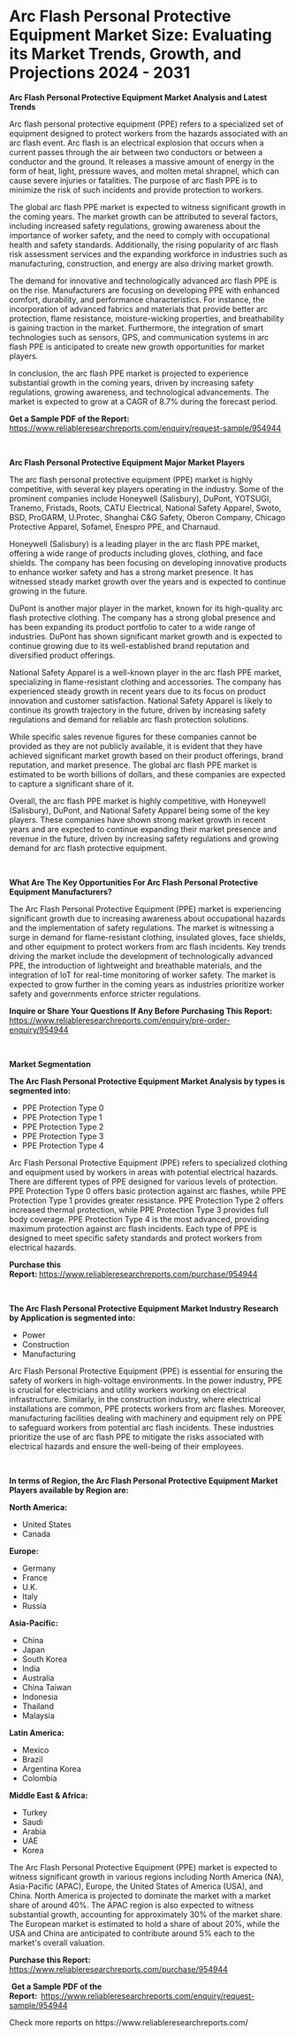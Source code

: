 <p><h1>Arc Flash Personal Protective Equipment Market Size: Evaluating its Market Trends, Growth, and Projections 2024 - 2031</h1></p><p><strong>Arc Flash Personal Protective Equipment Market Analysis and Latest Trends</strong></p>
<p><p>Arc flash personal protective equipment (PPE) refers to a specialized set of equipment designed to protect workers from the hazards associated with an arc flash event. Arc flash is an electrical explosion that occurs when a current passes through the air between two conductors or between a conductor and the ground. It releases a massive amount of energy in the form of heat, light, pressure waves, and molten metal shrapnel, which can cause severe injuries or fatalities. The purpose of arc flash PPE is to minimize the risk of such incidents and provide protection to workers.</p><p>The global arc flash PPE market is expected to witness significant growth in the coming years. The market growth can be attributed to several factors, including increased safety regulations, growing awareness about the importance of worker safety, and the need to comply with occupational health and safety standards. Additionally, the rising popularity of arc flash risk assessment services and the expanding workforce in industries such as manufacturing, construction, and energy are also driving market growth.</p><p>The demand for innovative and technologically advanced arc flash PPE is on the rise. Manufacturers are focusing on developing PPE with enhanced comfort, durability, and performance characteristics. For instance, the incorporation of advanced fabrics and materials that provide better arc protection, flame resistance, moisture-wicking properties, and breathability is gaining traction in the market. Furthermore, the integration of smart technologies such as sensors, GPS, and communication systems in arc flash PPE is anticipated to create new growth opportunities for market players.</p><p>In conclusion, the arc flash PPE market is projected to experience substantial growth in the coming years, driven by increasing safety regulations, growing awareness, and technological advancements. The market is expected to grow at a CAGR of 8.7% during the forecast period.</p></p>
<p><strong>Get a Sample PDF of the Report:&nbsp;</strong> <a href="https://www.reliableresearchreports.com/enquiry/request-sample/954944">https://www.reliableresearchreports.com/enquiry/request-sample/954944</a></p>
<p>&nbsp;</p>
<p><strong>Arc Flash Personal Protective Equipment Major Market Players</strong></p>
<p><p>The arc flash personal protective equipment (PPE) market is highly competitive, with several key players operating in the industry. Some of the prominent companies include Honeywell (Salisbury), DuPont, YOTSUGI, Tranemo, Fristads, Roots, CATU Electrical, National Safety Apparel, Swoto, BSD, ProGARM, U.Protec, Shanghai C&G Safety, Oberon Company, Chicago Protective Apparel, Sofamel, Enespro PPE, and Charnaud.</p><p>Honeywell (Salisbury) is a leading player in the arc flash PPE market, offering a wide range of products including gloves, clothing, and face shields. The company has been focusing on developing innovative products to enhance worker safety and has a strong market presence. It has witnessed steady market growth over the years and is expected to continue growing in the future.</p><p>DuPont is another major player in the market, known for its high-quality arc flash protective clothing. The company has a strong global presence and has been expanding its product portfolio to cater to a wide range of industries. DuPont has shown significant market growth and is expected to continue growing due to its well-established brand reputation and diversified product offerings.</p><p>National Safety Apparel is a well-known player in the arc flash PPE market, specializing in flame-resistant clothing and accessories. The company has experienced steady growth in recent years due to its focus on product innovation and customer satisfaction. National Safety Apparel is likely to continue its growth trajectory in the future, driven by increasing safety regulations and demand for reliable arc flash protection solutions.</p><p>While specific sales revenue figures for these companies cannot be provided as they are not publicly available, it is evident that they have achieved significant market growth based on their product offerings, brand reputation, and market presence. The global arc flash PPE market is estimated to be worth billions of dollars, and these companies are expected to capture a significant share of it.</p><p>Overall, the arc flash PPE market is highly competitive, with Honeywell (Salisbury), DuPont, and National Safety Apparel being some of the key players. These companies have shown strong market growth in recent years and are expected to continue expanding their market presence and revenue in the future, driven by increasing safety regulations and growing demand for arc flash protective equipment.</p></p>
<p>&nbsp;</p>
<p><strong>What Are The Key Opportunities For Arc Flash Personal Protective Equipment Manufacturers?</strong></p>
<p><p>The Arc Flash Personal Protective Equipment (PPE) market is experiencing significant growth due to increasing awareness about occupational hazards and the implementation of safety regulations. The market is witnessing a surge in demand for flame-resistant clothing, insulated gloves, face shields, and other equipment to protect workers from arc flash incidents. Key trends driving the market include the development of technologically advanced PPE, the introduction of lightweight and breathable materials, and the integration of IoT for real-time monitoring of worker safety. The market is expected to grow further in the coming years as industries prioritize worker safety and governments enforce stricter regulations.</p></p>
<p><strong>Inquire or Share Your Questions If Any Before Purchasing This Report:</strong> <a href="https://www.reliableresearchreports.com/enquiry/pre-order-enquiry/954944">https://www.reliableresearchreports.com/enquiry/pre-order-enquiry/954944</a></p>
<p>&nbsp;</p>
<p><strong>Market Segmentation</strong></p>
<p><strong>The Arc Flash Personal Protective Equipment Market Analysis by types is segmented into:</strong></p>
<p><ul><li>PPE Protection Type 0</li><li>PPE Protection Type 1</li><li>PPE Protection Type 2</li><li>PPE Protection Type 3</li><li>PPE Protection Type 4</li></ul></p>
<p><p>Arc Flash Personal Protective Equipment (PPE) refers to specialized clothing and equipment used by workers in areas with potential electrical hazards. There are different types of PPE designed for various levels of protection. PPE Protection Type 0 offers basic protection against arc flashes, while PPE Protection Type 1 provides greater resistance. PPE Protection Type 2 offers increased thermal protection, while PPE Protection Type 3 provides full body coverage. PPE Protection Type 4 is the most advanced, providing maximum protection against arc flash incidents. Each type of PPE is designed to meet specific safety standards and protect workers from electrical hazards.</p></p>
<p><strong>Purchase this Report:&nbsp;</strong><a href="https://www.reliableresearchreports.com/purchase/954944">https://www.reliableresearchreports.com/purchase/954944</a></p>
<p>&nbsp;</p>
<p><strong>The Arc Flash Personal Protective Equipment Market Industry Research by Application is segmented into:</strong></p>
<p><ul><li>Power</li><li>Construction</li><li>Manufacturing</li></ul></p>
<p><p>Arc Flash Personal Protective Equipment (PPE) is essential for ensuring the safety of workers in high-voltage environments. In the power industry, PPE is crucial for electricians and utility workers working on electrical infrastructure. Similarly, in the construction industry, where electrical installations are common, PPE protects workers from arc flashes. Moreover, manufacturing facilities dealing with machinery and equipment rely on PPE to safeguard workers from potential arc flash incidents. These industries prioritize the use of arc flash PPE to mitigate the risks associated with electrical hazards and ensure the well-being of their employees.</p></p>
<p>&nbsp;</p>
<p><strong>In terms of Region, the Arc Flash Personal Protective Equipment Market Players available by Region are:</strong></p>
<p>
    <p> <strong> North America: </strong>
        <ul>
            <li>United States</li>
            <li>Canada</li>
        </ul>
        </p> 
    <p> <strong> Europe: </strong>
        <ul>
            <li>Germany</li>
            <li>France</li>
            <li>U.K.</li>
            <li>Italy</li>
            <li>Russia</li>
        </ul>
        </p> 
    <p> <strong> Asia-Pacific: </strong>
        <ul>
            <li>China</li>
            <li>Japan</li>
            <li>South Korea</li>
            <li>India</li>
            <li>Australia</li>
            <li>China Taiwan</li>
            <li>Indonesia</li>
            <li>Thailand</li>
            <li>Malaysia</li>
        </ul>
        </p> 
    <p> <strong> Latin America: </strong>
        <ul>
            <li>Mexico</li>
            <li>Brazil</li>
            <li>Argentina Korea</li>
            <li>Colombia</li>
        </ul>
        </p> 
    <p> <strong> Middle East & Africa: </strong>
        <ul>
            <li>Turkey</li>
            <li>Saudi</li>
            <li>Arabia</li>
            <li>UAE</li>
            <li>Korea</li>
        </ul>
    </p>
    </p>
<p><p>The Arc Flash Personal Protective Equipment (PPE) market is expected to witness significant growth in various regions including North America (NA), Asia-Pacific (APAC), Europe, the United States of America (USA), and China. North America is projected to dominate the market with a market share of around 40%. The APAC region is also expected to witness substantial growth, accounting for approximately 30% of the market share. The European market is estimated to hold a share of about 20%, while the USA and China are anticipated to contribute around 5% each to the market's overall valuation.</p></p>
<p><strong>Purchase this Report: </strong><a href="https://www.reliableresearchreports.com/purchase/954944">https://www.reliableresearchreports.com/purchase/954944</a></p>
<p>&nbsp;<strong>Get a Sample PDF of the Report:&nbsp;&nbsp;</strong><a href="https://www.reliableresearchreports.com/enquiry/request-sample/954944">https://www.reliableresearchreports.com/enquiry/request-sample/954944</a></p>
<p><strong></strong></p>
<p>Check more reports on https://www.reliableresearchreports.com/</p>